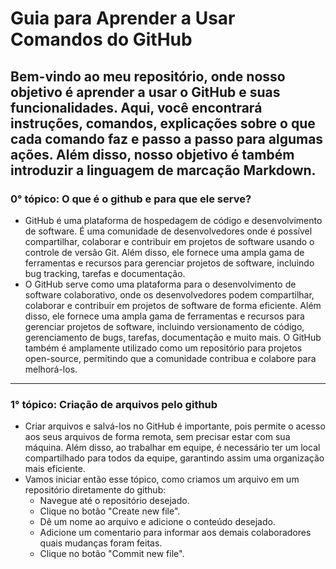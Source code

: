 # Guia para Aprender a Usar Comandos do GitHub
## Bem-vindo ao meu repositório, onde nosso objetivo é aprender a usar o GitHub e suas funcionalidades. Aqui, você encontrará instruções, comandos, explicações sobre o que cada comando faz e passo a passo para algumas ações. Além disso, nosso objetivo é também introduzir a linguagem de marcação Markdown.

### 0° tópico: O que é o github e para que ele serve?
  * GitHub é uma plataforma de hospedagem de código e desenvolvimento de software. É uma comunidade de desenvolvedores onde é possível compartilhar, colaborar e contribuir em projetos de software usando o controle de versão Git. Além disso, ele fornece uma ampla gama de ferramentas e recursos para gerenciar projetos de software, incluindo bug tracking, tarefas e documentação.
  * O GitHub serve como uma plataforma para o desenvolvimento de software colaborativo, onde os desenvolvedores podem compartilhar, colaborar e contribuir em projetos de software de forma eficiente. Além disso, ele fornece uma ampla gama de ferramentas e recursos para gerenciar projetos de software, incluindo versionamento de código, gerenciamento de bugs, tarefas, documentação e muito mais. O GitHub também é amplamente utilizado como um repositório para projetos open-source, permitindo que a comunidade contribua e colabore para melhorá-los.
  
  -------------------------
### 1° tópico: Criação de arquivos pelo github 
 * Criar arquivos e salvá-los no GitHub é importante, pois permite o acesso aos seus arquivos de forma remota, sem precisar estar com sua máquina. Além disso, ao trabalhar em equipe, é necessário ter um local compartilhado para todos da equipe, garantindo assim uma organização mais eficiente.
 * Vamos iniciar então esse tópico, como criamos um arquivo em um repositório diretamente do github:
    * Navegue até o repositório desejado.
    * Clique no botão "Create new file".
    * Dê um nome ao arquivo e adicione o conteúdo desejado.
    * Adicione um comentario para informar aos demais colaboradores quais mudanças foram feitas.
    * Clique no botão "Commit new file".
